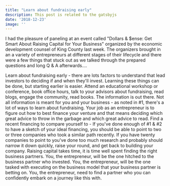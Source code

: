 ```yaml
---
title: "Learn about fundraising early"
description: This post is related to the gatsbyjs
date: '2018-12-23'
image: ''
---
```


I had the pleasure of paneling at an event called "Dollars & $ense: Get Smart About Raising Capital for Your Business" organized by the economic development counsel of King County last week. The organizers brought in an a variety of entrepreneurs at different stages of their lifecycle and there were a few things that stuck out as we talked through the prepared questions and long Q & A afterwards....

Learn about fundraising early - there are lots factors to understand that lead investors to deciding if and when they'll invest. Learning these things can be done, but starting earlier is easier. Attend an educational workshop or conference, book office hours, talk to your advisors about fundraising, read blogs, engage the community, read books. The information is out there.
Not all information is meant for you and your business - as noted in #1, there's a lot of ways to learn about fundraising. Your job as an entrepreneur is to figure out how to best finance your venture and that means deciding which great advice to throw in the garbage and which great advice to read.
Find a recent financing to compare yourself to - If you've done enough of #1 & #2 to have a sketch of your ideal financing, you should be able to point to two or three companies who took a similar path recently. If you have twenty companies to point to you've done too much research and probably should narrow it down quickly, raise your round, and get back to building your company.
Raising capital takes time, it is time well spent finding the right business partners. You, the entrepreneur, will be the one hitched to the business partner who invested. You, the entrepreneur, will be the one tasked with executing on the business model that your business partner is betting on. You, the entrepreneur, need to find a partner who you can confidently embark on a journey like this with.